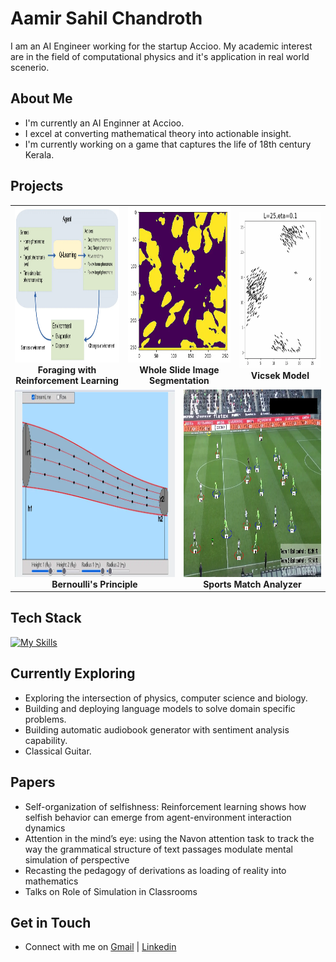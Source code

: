 # Aamir Sahil Chandroth

I am an AI Engineer working for the startup Accioo. My academic interest are in the field of computational physics and it's application in real world scenerio.

<!--
![Aamirs's Stats](https://github-readme-stats.vercel.app/api?username=aamirsahil&theme=vue-dark&show_icons=true&hide_border=true&count_private=true)
-->

## About Me

- I'm currently an AI Enginner at Accioo.
- I excel at converting mathematical theory into actionable insight.
- I'm currently working on a game that captures the life of 18th century Kerala.

## Projects

<!-- First row of 3 images -->
<table align="center">
  <tr>
    <td align="center" colspan="2">
      <img src="https://github.com/aamirsahil/aamirsahil/blob/main/images/rl.webp?raw=true" width="300px" height="250px" alt="rl" /><br />
      <b>Foraging with Reinforcement Learning</b>
    </td>
    <td align="center" colspan="2">
      <img src="https://github.com/aamirsahil/aamirsahil/blob/main/images/wsi.webp?raw=true" width="300px" height="250px" alt="wsi" /><br />
      <b>Whole Slide Image Segmentation</b>
    </td>
    <td align="center" colspan="2">
      <img src="https://github.com/aamirsahil/aamirsahil/blob/main/images/vicsek.webp?raw=true" width="300px" height="250px" alt="vicsek" /><br />
      <b>Vicsek Model</b>
    </td>
  </tr>

  <!-- Second row of 2 images -->
  <tr>
    <td align="center" colspan="3">
      <img src="https://github.com/aamirsahil/aamirsahil/blob/main/images/bernoulli.webp?raw=true" width="400px" height="300px" alt="bernoulli" /><br />
      <b>Bernoulli's Principle</b>
    </td>
    <td align="center" colspan="3">
        <img src="https://github.com/aamirsahil/aamirsahil/blob/main/images/football.webp?raw=true" width="400px" height="300px" alt="football" /><br />
      <b>Sports Match Analyzer</b>
    </td>
  </tr>
</table>

<!--
![cancer project]( "Whole Slide Image Segmentation")
![Reinforcement Learning]()
![Foot ball]()
![Bernoulli]()
![Vicsek]()
-->

## Tech Stack
[![My Skills](https://skillicons.dev/icons?i=tensorflow,sklearn,py,cpp,unity,js,html,css)](https://skillicons.dev)

## Currently Exploring

- Exploring the intersection of physics, computer science and biology.
- Building and deploying language models to solve domain specific problems.
- Building automatic audiobook generator with sentiment analysis capability.
- Classical Guitar.

 ## Papers

- Self-organization of selfishness: Reinforcement learning shows how selfish behavior can emerge
from agent-environment interaction dynamics
- Attention in the mind’s eye: using the Navon attention task to track the way the grammatical
structure of text passages modulate mental simulation of perspective
- Recasting the pedagogy of derivations as loading of reality into mathematics
- Talks on Role of Simulation in Classrooms


## Get in Touch

- Connect with me on [Gmail](notifysahil@gmail.com) | [Linkedin](https://www.linkedin.com/in/aamir-sahil-chandroth-960104178/)

<!--

Here are some ideas to get you started:

- 🔭 I’m currently working on ...
- 🌱 I’m currently learning ...
- 👯 I’m looking to collaborate on ...
- 🤔 I’m looking for help with ...
- 💬 Ask me about ...
- 📫 How to reach me: ...
- 😄 Pronouns: ...
- ⚡ Fun fact: ...
-->
